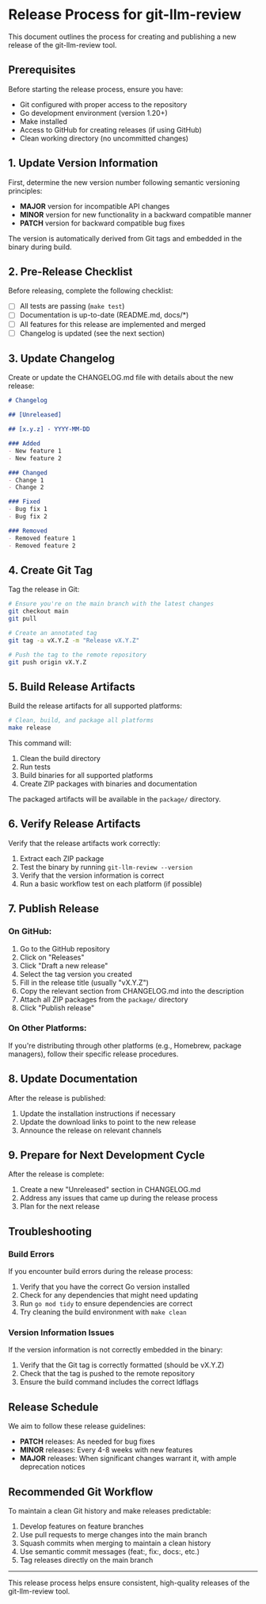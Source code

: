 # Release Process for git-llm-review

This document outlines the process for creating and publishing a new release of the git-llm-review tool.

## Prerequisites

Before starting the release process, ensure you have:

- Git configured with proper access to the repository
- Go development environment (version 1.20+)
- Make installed
- Access to GitHub for creating releases (if using GitHub)
- Clean working directory (no uncommitted changes)

## 1. Update Version Information

First, determine the new version number following semantic versioning principles:

- **MAJOR** version for incompatible API changes
- **MINOR** version for new functionality in a backward compatible manner
- **PATCH** version for backward compatible bug fixes

The version is automatically derived from Git tags and embedded in the binary during build.

## 2. Pre-Release Checklist

Before releasing, complete the following checklist:

- [ ] All tests are passing (`make test`)
- [ ] Documentation is up-to-date (README.md, docs/*)
- [ ] All features for this release are implemented and merged
- [ ] Changelog is updated (see the next section)

## 3. Update Changelog

Create or update the CHANGELOG.md file with details about the new release:

```markdown
# Changelog

## [Unreleased]

## [x.y.z] - YYYY-MM-DD

### Added
- New feature 1
- New feature 2

### Changed
- Change 1
- Change 2

### Fixed
- Bug fix 1
- Bug fix 2

### Removed
- Removed feature 1
- Removed feature 2
```

## 4. Create Git Tag

Tag the release in Git:

```bash
# Ensure you're on the main branch with the latest changes
git checkout main
git pull

# Create an annotated tag
git tag -a vX.Y.Z -m "Release vX.Y.Z"

# Push the tag to the remote repository
git push origin vX.Y.Z
```

## 5. Build Release Artifacts

Build the release artifacts for all supported platforms:

```bash
# Clean, build, and package all platforms
make release
```

This command will:
1. Clean the build directory
2. Run tests
3. Build binaries for all supported platforms
4. Create ZIP packages with binaries and documentation

The packaged artifacts will be available in the `package/` directory.

## 6. Verify Release Artifacts

Verify that the release artifacts work correctly:

1. Extract each ZIP package
2. Test the binary by running `git-llm-review --version`
3. Verify that the version information is correct
4. Run a basic workflow test on each platform (if possible)

## 7. Publish Release

### On GitHub:

1. Go to the GitHub repository
2. Click on "Releases"
3. Click "Draft a new release"
4. Select the tag version you created
5. Fill in the release title (usually "vX.Y.Z")
6. Copy the relevant section from CHANGELOG.md into the description
7. Attach all ZIP packages from the `package/` directory
8. Click "Publish release"

### On Other Platforms:

If you're distributing through other platforms (e.g., Homebrew, package managers), follow their specific release procedures.

## 8. Update Documentation

After the release is published:

1. Update the installation instructions if necessary
2. Update the download links to point to the new release
3. Announce the release on relevant channels

## 9. Prepare for Next Development Cycle

After the release is complete:

1. Create a new "Unreleased" section in CHANGELOG.md
2. Address any issues that came up during the release process
3. Plan for the next release

## Troubleshooting

### Build Errors

If you encounter build errors during the release process:

1. Verify that you have the correct Go version installed
2. Check for any dependencies that might need updating
3. Run `go mod tidy` to ensure dependencies are correct
4. Try cleaning the build environment with `make clean`

### Version Information Issues

If the version information is not correctly embedded in the binary:

1. Verify that the Git tag is correctly formatted (should be vX.Y.Z)
2. Check that the tag is pushed to the remote repository
3. Ensure the build command includes the correct ldflags

## Release Schedule

We aim to follow these release guidelines:

- **PATCH** releases: As needed for bug fixes
- **MINOR** releases: Every 4-8 weeks with new features
- **MAJOR** releases: When significant changes warrant it, with ample deprecation notices

## Recommended Git Workflow

To maintain a clean Git history and make releases predictable:

1. Develop features on feature branches
2. Use pull requests to merge changes into the main branch
3. Squash commits when merging to maintain a clean history
4. Use semantic commit messages (feat:, fix:, docs:, etc.)
5. Tag releases directly on the main branch

---

This release process helps ensure consistent, high-quality releases of the git-llm-review tool.
